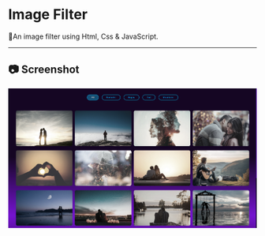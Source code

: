# Image Filter
🌟An image filter using Html, Css & JavaScript.

---

## 📷 Screenshot

![Screenshot](images/screenshot.png)
